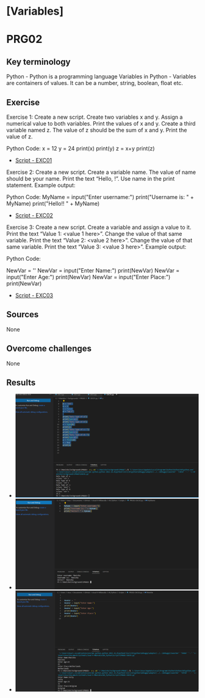 # [Variables]
# PRG02

## Key terminology

Python - Python is a programming language
Variables in Python - Variables are containers of values. It can be a number, string, boolean, float etc.

## Exercise
Exercise 1:
Create a new script.
Create two variables x and y. Assign a numerical value to both variables.
Print the values of x and y.
Create a third variable named z. The value of z should be the sum of x and y.
Print the value of z.

Python Code:
x = 12
y = 24
print(x)
print(y)
z = x+y
print(z)

* [Script - EXC01](https://github.com/Techgrounds-Cloud-9/cloud-9-MBarodia/blob/48710e43b46b05ae2e3241493b994c109fd8612d/04_Python/Scripts/PRG02-EXC01.py)

Exercise 2:
Create a new script.
Create a variable name. The value of name should be your name.
Print the text “Hello, <your name here>!”. Use name in the print statement.
Example output:

Python Code:
MyName = input("Enter username:")
print("Username is: " + MyName)
print("Hello!! " + MyName)

* [Script - EXC02](https://github.com/Techgrounds-Cloud-9/cloud-9-MBarodia/blob/48710e43b46b05ae2e3241493b994c109fd8612d/04_Python/Scripts/PRG02-EXC02.py)

Exercise 3:
Create a new script.
Create a variable and assign a value to it.
Print the text “Value 1: <value 1 here>”.
Change the value of that same variable.
Print the text “Value 2: <value 2 here>”.
Change the value of that same variable.
Print the text “Value 3: <value 3 here>”.
Example output:

Python Code:

NewVar = ''
NewVar = input("Enter Name:")
print(NewVar)
NewVar = input("Enter Age:")
print(NewVar)
NewVar = input("Enter Place:")
print(NewVar)

* [Script - EXC03](https://github.com/Techgrounds-Cloud-9/cloud-9-MBarodia/blob/48710e43b46b05ae2e3241493b994c109fd8612d/04_Python/Scripts/PRG02-EXC03.py)


## Sources

None


## Overcome challenges

None


## Results

* ![Exercise1](https://github.com/Techgrounds-Cloud-9/cloud-9-MBarodia/blob/48710e43b46b05ae2e3241493b994c109fd8612d/00_includes/04_Python/PRG02/EXC1.PNG)
* ![Exercise2](https://github.com/Techgrounds-Cloud-9/cloud-9-MBarodia/blob/48710e43b46b05ae2e3241493b994c109fd8612d/00_includes/04_Python/PRG02/EXC2.PNG)
* ![Exercise3](https://github.com/Techgrounds-Cloud-9/cloud-9-MBarodia/blob/48710e43b46b05ae2e3241493b994c109fd8612d/00_includes/04_Python/PRG02/EXC3.PNG)


